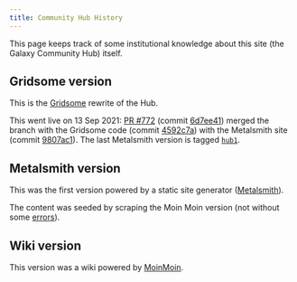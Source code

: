 ```yaml
---
title: Community Hub History
---
```


This page keeps track of some institutional knowledge about this site (the Galaxy Community Hub) itself.

Gridsome version
----------------

This is the [Gridsome](https://gridsome.org/) rewrite of the Hub.

This went live on 13 Sep 2021: [PR #772](https://github.com/galaxyproject/galaxy-hub/pull/772) (commit [6d7ee41](https://github.com/galaxyproject/galaxy-hub/commit/6d7ee41062cbdca52588dd35fc3a3983575f8443)) merged the branch with the Gridsome code (commit [4592c7a](https://github.com/galaxyproject/galaxy-hub/commit/4592c7a28a953d82a2cea227dbe8d71ebbadab78)) with the Metalsmith site (commit [9807ac1](https://github.com/galaxyproject/galaxy-hub/commit/9807ac1bf8880fc7fac20b1809774796d0305cc2)). The last Metalsmith version is tagged [`hub1`](https://github.com/galaxyproject/galaxy-hub/releases/tag/hub1).


Metalsmith version
------------------

This was the first version powered by a static site generator ([Metalsmith](https://metalsmith.io)).

The content was seeded by scraping the Moin Moin version (not without some [errors](https://github.com/galaxyproject/galaxy-hub/issues/690)).

Wiki version
------------

This version was a wiki powered by [MoinMoin](https://moinmo.in).

